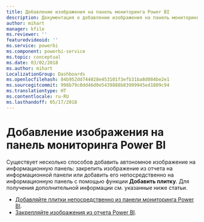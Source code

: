 ```yaml
---
title: Добавление изображения на панель мониторинга Power BI
description: Документация о добавлении изображения на панель мониторинга Power BI.
author: mihart
manager: kfile
ms.reviewer: ''
featuredvideoid: ''
ms.service: powerbi
ms.component: powerbi-service
ms.topic: conceptual
ms.date: 03/02/2018
ms.author: mihart
LocalizationGroup: Dashboards
ms.openlocfilehash: 84b952dd744028e453101f3efb31ba8d084be2e1
ms.sourcegitcommit: 998b79c0dd46d0e5439888b83999945ed1809c94
ms.translationtype: HT
ms.contentlocale: ru-RU
ms.lasthandoff: 05/17/2018
---
```

# <a name="add-an-image-to-a-power-bi-dashboard"></a>Добавление изображения на панель мониторинга Power BI
Существует несколько способов добавить автономное изображение на информационную панель: закрепить изображение из отчета на информационной панели или добавить его непосредственно на информационную панель с помощью функции **Добавить плитку**.  Для получения дополнительной информации см. указанные ниже статьи.

* [Добавляйте плитки непосредственно из панели мониторинга Power BI](service-dashboard-add-widget.md).
* [Закрепляйте изображения из отчета Power BI](service-dashboard-pin-tile-from-report.md).

